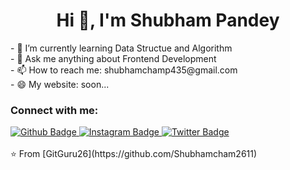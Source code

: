  <h1 align="center">Hi 👋, I'm Shubham Pandey</h1>
- 🌱 I’m currently learning Data Structue and Algorithm
<br>
- 💬 Ask me anything about Frontend Development
<br>
- 📫 How to reach me: shubhamchamp435@gmail.com
<br>
- 😄 My website: soon...
  
### Connect with me:
<div id="badges">
  <a href="https://github.com/Shubhamcham2611">
    <img src="https://img.shields.io/badge/Github-white?style=for-the-badge&logo=Github&logoColor=black" alt="Github Badge"/>
  </a>
 
   <a href="https://www.instagram.com/shubham_pandey8655/">
    <img src="https://img.shields.io/badge/Instagram-purple?style=for-the-badge&logo=instagram&logoColor=white" alt="Instagram Badge"/>
  </a>
  
   <a href="https://x.com/shubhamcham435">
    <img src="https://img.shields.io/badge/Twitter-blue?style=for-the-badge&logo=twitter&logoColor=white" alt="Twitter Badge"/>
  </a>
</div>



<br>
⭐️ From [GitGuru26](https://github.com/Shubhamcham2611)
